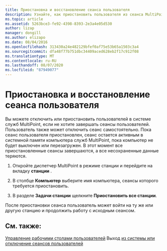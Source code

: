```yaml
---
title: Приостановка и восстановление сеанса пользователя
description: Узнайте, как приостановить пользователя из сеанса MultiPoint, не отключая его
ms.topic: article
ms.assetid: 5263bce3-fe92-4398-8393-2e3a4e05d530
author: lizap
manager: dongill
ms.author: elizapo
ms.date: 08/04/2016
ms.openlocfilehash: 313430a24e482129bfef0af75e53b65a1503c3a4
ms.sourcegitcommit: dfa48f77b751dbc34409aced628eb2f17c912f08
ms.translationtype: MT
ms.contentlocale: ru-RU
ms.lasthandoff: 08/07/2020
ms.locfileid: "87949077"
---
```

# <a name="suspend-and-leave-user-session-active"></a>Приостановка и восстановление сеанса пользователя
Вы можете отключить или приостановить пользователей в системе служб MultiPoint, если не хотите завершать сеансы пользователей. Пользователь также может отключить сеанс самостоятельно. Пока сеанс пользователя приостановлен, сеанс остается активным в системной памяти компьютера служб MultiPoint, пока компьютер не будет выключен или перезагружен. В этот момент все приостановленные сеансы завершаются, а все несохраненные данные теряются.

1.  Откройте диспетчер MultiPoint в режиме станции и перейдите на вкладку **станции** .

2.  В столбце **Компьютер** выберите имя компьютера, сеансы которого требуется приостановить.

3.  В разделе **Задачи станции** щелкните **Приостановить все станции**.

После приостановки сеанса пользователь может войти на ту же или другую станцию и продолжить работу с исходным сеансом.

## <a name="see-also"></a>См. также:
[Управление рабочими столами пользователей](manage-user-desktops-using-multipoint-dashboard.md) 
 Выход [из системы или отключение сеансов пользователей](Log-off-or-Disconnect-User-Sessions.md)
